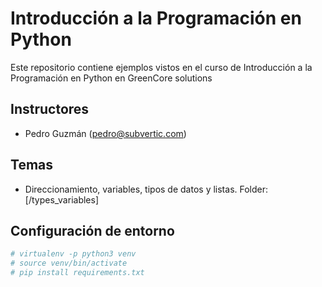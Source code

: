 # Introducción a la Programación en Python

Este repositorio contiene ejemplos vistos en el curso de Introducción a la Programación en Python en GreenCore solutions

## Instructores

- Pedro Guzmán (pedro@subvertic.com)

## Temas

- Direccionamiento, variables, tipos de datos y listas. Folder: [/types_variables]

## Configuración de entorno

```bash
# virtualenv -p python3 venv
# source venv/bin/activate
# pip install requirements.txt
```

